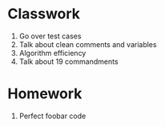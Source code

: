 # Classwork
1. Go over test cases
1. Talk about clean comments and variables
1. Algorithm efficiency 
1. Talk about 19 commandments

# Homework
1. Perfect foobar code